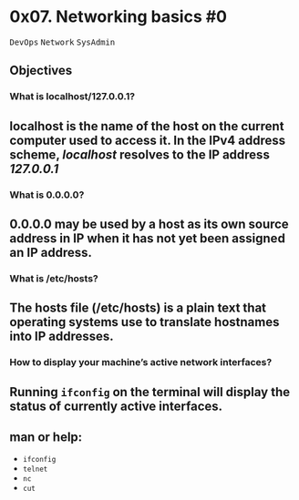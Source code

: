 # 0x07. Networking basics #0
<kbd>DevOps</kbd> <kbd>Network</kbd> <kbd>SysAdmin</kbd>

## Objectives
### What is localhost/127.0.0.1?
**localhost** is the name of the host on the current computer used to access it. In the IPv4 address scheme, *localhost* resolves to the IP address *127.0.0.1*
---
### What is 0.0.0.0?
**0.0.0.0** may be used by a host as its own source address in IP when it has not yet been assigned an IP address.
---
### What is /etc/hosts?
The hosts file (/etc/hosts) is a plain text that operating systems use to translate hostnames into IP addresses.
---
### How to display your machine’s active network interfaces?
Running `ifconfig` on the terminal will display the status of currently active interfaces.
---

## man or help:
* `ifconfig`
* `telnet`
* `nc`
* `cut`

